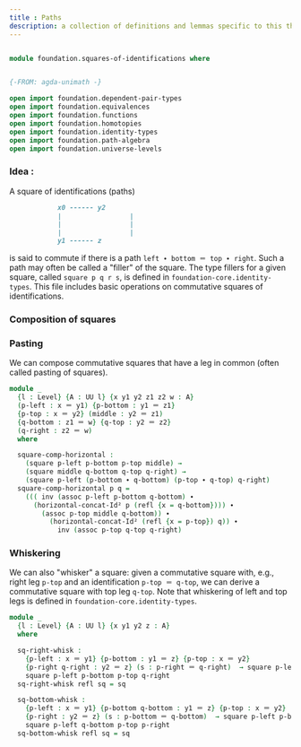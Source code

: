 ```yaml
---
title : Paths
description: a collection of definitions and lemmas specific to this thesis relating to paths.
---
```


```agda

module foundation.squares-of-identifications where


{-FROM: agda-unimath -}

open import foundation.dependent-pair-types
open import foundation.equivalences
open import foundation.functions
open import foundation.homotopies
open import foundation.identity-types
open import foundation.path-algebra
open import foundation.universe-levels
```

### Idea :

A square of identifications (paths)

```md
            x0 ------ y2
            |                 |
            |                 | 
            |                 |
            y1 ------ z
```

is said to commute if there is a path `left ∙ bottom ＝ top ∙ right`. Such a path may often be called a "filler" of the square. The type fillers for a given square, called `square p q r s`, is defined in `foundation-core.identity-types`. This file includes basic operations on commutative squares of identifications.

### Composition of squares

### Pasting

We can compose commutative squares that have a leg in common (often called pasting of squares).

```agda
module _
  {l : Level} {A : UU l} {x y1 y2 z1 z2 w : A}
  (p-left : x ＝ y1) {p-bottom : y1 ＝ z1}
  {p-top : x ＝ y2} (middle : y2 ＝ z1)
  {q-bottom : z1 ＝ w} {q-top : y2 ＝ z2}
  (q-right : z2 ＝ w)
  where

  square-comp-horizontal :
    (square p-left p-bottom p-top middle) →
    (square middle q-bottom q-top q-right) →
    (square p-left (p-bottom ∙ q-bottom) (p-top ∙ q-top) q-right)
  square-comp-horizontal p q =
    ((( inv (assoc p-left p-bottom q-bottom) ∙
      (horizontal-concat-Id² p (refl {x = q-bottom}))) ∙
        (assoc p-top middle q-bottom)) ∙
          (horizontal-concat-Id² (refl {x = p-top}) q)) ∙
            inv (assoc p-top q-top q-right)
```

### Whiskering

We can also "whisker" a square: given a commutative square with, e.g., right leg `p-top` and an identification `p-top ＝ q-top`, we can derive a commutative square with top leg `q-top`. Note that whiskering of left and top legs is defined in `foundation-core.identity-types`.

```agda
module _
  {l : Level} {A : UU l} {x y1 y2 z : A}
  where

  sq-right-whisk :
    {p-left : x ＝ y1} {p-bottom : y1 ＝ z} {p-top : x ＝ y2}
    {p-right q-right : y2 ＝ z} (s : p-right ＝ q-right)  → square p-left p-bottom p-top p-right →
    square p-left p-bottom p-top q-right
  sq-right-whisk refl sq = sq

  sq-bottom-whisk :
    {p-left : x ＝ y1} {p-bottom q-bottom : y1 ＝ z} {p-top : x ＝ y2}
    {p-right : y2 ＝ z} (s : p-bottom ＝ q-bottom)  → square p-left p-bottom p-top p-right →
    square p-left q-bottom p-top p-right
  sq-bottom-whisk refl sq = sq
```

